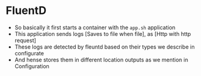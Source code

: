 # FluentD

- So basically it first starts a container with the `app.sh` application
- This application sends logs [Saves to file when file], as [Http with http request]
- These logs are detected by fleuntd based on their types we describe in configurate
- And hense stores them in different location outputs as we mention in Configuration